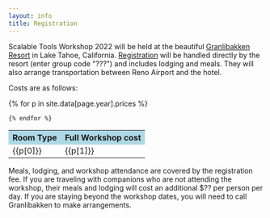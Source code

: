 ```yaml
---
layout: info
title: Registration
---
```

Scalable Tools Workshop 2022 will be held at the
beautiful <a href="http://www.granlibakken.com">Granlibakken Resort</a> in Lake Tahoe, 
California. [Registration](www.paradyn.org) will 
be handled directly by the resort (enter group code "???") and includes lodging and meals. They will also arrange transportation between Reno Airport and the hotel.

<p>
Costs are as follows:

<p>
<table class="prices">
    <tr>
        <th bgcolor="lightblue">Room Type</th>
        <th bgcolor="lightblue">Full Workshop cost</th>
    </tr>
    {% for p in site.data[page.year].prices %}
    <tr>
        <td>{{p[0]}}</td><td>{{p[1]}}</td>
    </tr>

    {% endfor %}
</table>

</p>
</p>

<p>
Meals, lodging, and workshop attendance are covered by the registration fee.
If you are traveling with companions who are not attending the workshop,
their meals and lodging will cost an additional $?? per person per day.
If you are staying beyond the workshop dates, you will need to call Granlibakken
to make arrangements.
</p>
